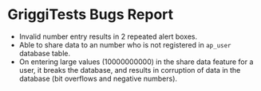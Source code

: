 # GriggiTests Bugs Report
+ Invalid number entry results in 2 repeated alert boxes.
+ Able to share data to an number who is not registered in `ap_user` database table.
+ On entering large values (10000000000) in the share data feature for a user, it breaks the database, and results in corruption of data in the database (bit overflows and negative numbers).
